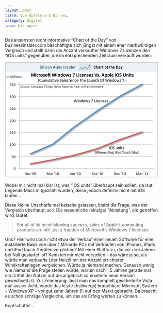 ```yaml
---
layout: post
title: Von Äpfeln und Birnen…
category: digital
tags: biz apple
---
```


Das ansonsten recht informative “Chart of the Day” von businessinsider.com beschäftigte sich jüngst mit einem eher merkwürdigen Vergleich und stellt darin die Anzahl verkaufter Windows 7 Lizenzen den “iOS units” gegenüber, die im entsprechenden Zeitraum verkauft wurden:

![](/media/chart-of-the-day-windows-7-licenses-vs-apple-ios-units-april-20111.jpg)

Wobei mir nicht mal klar ist, was “iOS units” überhaupt sein sollen, da laut Legende Macs mitgezählt wurden, diese jedoch definitiv nicht mit iOS laufen…

Diese kleine Unschärfe mal beiseite gelassen, bleibt die Frage, was der Vergleich überhaupt soll. Die wesentliche (einzige) “Ableitung”, die getroffen wird, lautet:

> For all of its mind-blowing success, sales of Apple’s computing products are still just a fraction of Microsoft’s Windows 7 licenses.

Und? Hier wird doch nicht etwa der Verkauf einer neuen Software für eine installierte Basis von über 1 Milliarde PCs mit Verkäufen von iPhones, iPads und iPod touch Geräten verglichen? Mit einer Plattform, die vor drei Jahren bei Null gestartet ist? Kann ich mir nicht vorstellen – das wäre ja so, als würde man verkaufte Liter Heizöl mit der Anzahl errichteter Windkraftanlagen vergleichen. Würde ja niemand machen. Genauso wenig, wie niemand die Frage stellen würde, warum nach 1,5 Jahren gerade mal ein Drittel der Nutzer auf die angeblich so ersehnte neue Version gewechselt ist. Zur Erinnerung: lässt man das komplett gescheiterte Vista mal ausser Acht, wurde das letzte (halbwegs) brauchbare Microsoft System – Windows XP – vor gut zehn Jahren (!) auf den Markt gebracht. Da braucht es schon schräge Vergleiche, um das als Erfolg werten zu können…

Kopfschüttel…